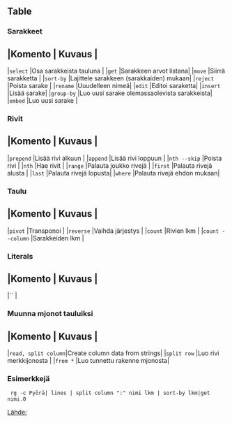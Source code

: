 ## Table 
### Sarakkeet
|Komento      | Kuvaus               |
--------------------------------------
|`select`     |Osa sarakkeista tauluna  |
|`get`        |Sarakkeen arvot listana|
|`move`       |Siirrä sarakketta    |
|`sort-by`    |Lajittele sarakkeen (sarakkaiden) mukaan|
|`reject`     |Poista sarake |
|`rename`     |Uuudelleen nimeä|
|`edit`       |Editoi saraketta|
|`insert`     |Lisää sarake|
|`group-by`   |Luo uusi sarake olemassaolevista sarakkeista|
|`embed`      |Luo uusi sarake |

### Rivit
|Komento      | Kuvaus               |
--------------------------------------
|`prepend`    |Lisää rivi alkuun |
|`append`     |Lisää rivi loppuun |
|`nth --skip` |Poista rivi |
|`nth`        |Hae rivit |
|`range`      |Palauta joukko rivejä |
|`first`      |Palauta rivejä alusta |
|`last`       |Palauta rivejä lopusta|
|`where`     |Palauta rivejä ehdon mukaan|

### Taulu 
|Komento            | Kuvaus                |
---------------------------------------------
|`pivot`            |Transponoi |
|`reverse`          |Vaihda järjestys |
|`count`            |Rivien lkm |
|`count --column`   |Sarakkeiden lkm |

### Literals
|Komento            | Kuvaus                |
---------------------------------------------
|`` |

### Muunna mjonot tauluiksi
|Komento            | Kuvaus                |
---------------------------------------------
|`read, split column`|Create column data from strings|
|`split row`        |Luo rivi merkkijonosta |
|`from *`           |Luo tunnettu rakenne mjonosta|

### Esimerkkejä

```
 rg -c Pyörä| lines | split column ":" nimi lkm | sort-by lkm|get nimi.0
```

[Lähde:](https://github.com/nushell/nushell/issues/903)

